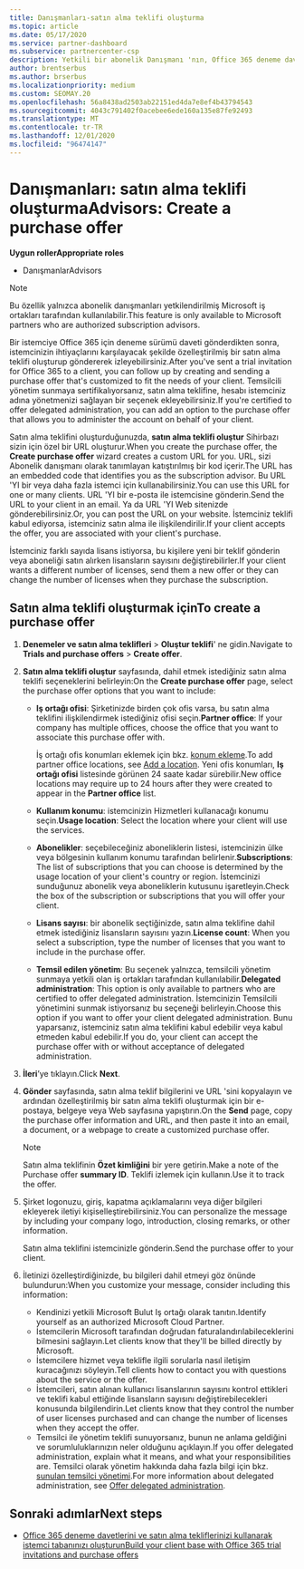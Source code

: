 ```yaml
---
title: Danışmanları-satın alma teklifi oluşturma
ms.topic: article
ms.date: 05/17/2020
ms.service: partner-dashboard
ms.subservice: partnercenter-csp
description: Yetkili bir abonelik Danışmanı 'nın, Office 365 deneme davetlerinde içerilecek bir satın alma teklifi ve özel URL oluşturmak için Iş Ortağı Merkezi 'ni nasıl kullanabileceği hakkında bilgi edinin.
author: brentserbus
ms.author: brserbus
ms.localizationpriority: medium
ms.custom: SEOMAY.20
ms.openlocfilehash: 56a8438ad2503ab22151ed4da7e8ef4b43794543
ms.sourcegitcommit: 4043c791402f0acebee6ede160a135e87fe92493
ms.translationtype: MT
ms.contentlocale: tr-TR
ms.lasthandoff: 12/01/2020
ms.locfileid: "96474147"
---
```

# <a name="advisors-create-a-purchase-offer"></a><span data-ttu-id="028c5-103">Danışmanları: satın alma teklifi oluşturma</span><span class="sxs-lookup"><span data-stu-id="028c5-103">Advisors: Create a purchase offer</span></span>

 
<span data-ttu-id="028c5-104">**Uygun roller**</span><span class="sxs-lookup"><span data-stu-id="028c5-104">**Appropriate roles**</span></span>

- <span data-ttu-id="028c5-105">Danışmanlar</span><span class="sxs-lookup"><span data-stu-id="028c5-105">Advisors</span></span>


> [!NOTE]
> <span data-ttu-id="028c5-106">Bu özellik yalnızca abonelik danışmanları yetkilendirilmiş Microsoft iş ortakları tarafından kullanılabilir.</span><span class="sxs-lookup"><span data-stu-id="028c5-106">This feature is only available to Microsoft partners who are authorized subscription advisors.</span></span>

<span data-ttu-id="028c5-107">Bir istemciye Office 365 için deneme sürümü daveti gönderdikten sonra, istemcinizin ihtiyaçlarını karşılayacak şekilde özelleştirilmiş bir satın alma teklifi oluşturup göndererek izleyebilirsiniz.</span><span class="sxs-lookup"><span data-stu-id="028c5-107">After you've sent a trial invitation for Office 365 to a client, you can follow up by creating and sending a purchase offer that's customized to fit the needs of your client.</span></span> <span data-ttu-id="028c5-108">Temsilcili yönetim sunmaya sertifikalıyorsanız, satın alma teklifine, hesabı istemciniz adına yönetmenizi sağlayan bir seçenek ekleyebilirsiniz.</span><span class="sxs-lookup"><span data-stu-id="028c5-108">If you're certified to offer delegated administration, you can add an option to the purchase offer that allows you to administer the account on behalf of your client.</span></span>

<span data-ttu-id="028c5-109">Satın alma teklifini oluşturduğunuzda, **satın alma teklifi oluştur** Sihirbazı sizin için özel bir URL oluşturur.</span><span class="sxs-lookup"><span data-stu-id="028c5-109">When you create the purchase offer, the **Create purchase offer** wizard creates a custom URL for you.</span></span> <span data-ttu-id="028c5-110">URL, sizi Abonelik danışmanı olarak tanımlayan katıştırılmış bir kod içerir.</span><span class="sxs-lookup"><span data-stu-id="028c5-110">The URL has an embedded code that identifies you as the subscription advisor.</span></span> <span data-ttu-id="028c5-111">Bu URL 'YI bir veya daha fazla istemci için kullanabilirsiniz.</span><span class="sxs-lookup"><span data-stu-id="028c5-111">You can use this URL for one or many clients.</span></span> <span data-ttu-id="028c5-112">URL 'YI bir e-posta ile istemcisine gönderin.</span><span class="sxs-lookup"><span data-stu-id="028c5-112">Send the URL to your client in an email.</span></span> <span data-ttu-id="028c5-113">Ya da URL 'YI Web sitenizde gönderebilirsiniz.</span><span class="sxs-lookup"><span data-stu-id="028c5-113">Or, you can post the URL on your website.</span></span> <span data-ttu-id="028c5-114">İstemciniz teklifi kabul ediyorsa, istemciniz satın alma ile ilişkilendirilir.</span><span class="sxs-lookup"><span data-stu-id="028c5-114">If your client accepts the offer, you are associated with your client's purchase.</span></span>

<span data-ttu-id="028c5-115">İstemciniz farklı sayıda lisans istiyorsa, bu kişilere yeni bir teklif gönderin veya aboneliği satın alırken lisansların sayısını değiştirebilirler.</span><span class="sxs-lookup"><span data-stu-id="028c5-115">If your client wants a different number of licenses, send them a new offer or they can change the number of licenses when they purchase the subscription.</span></span>

## <a name="to-create-a-purchase-offer"></a><span data-ttu-id="028c5-116">Satın alma teklifi oluşturmak için</span><span class="sxs-lookup"><span data-stu-id="028c5-116">To create a purchase offer</span></span>

1. <span data-ttu-id="028c5-117">**Denemeler ve satın alma teklifleri**  >  **Oluştur teklifi**' ne gidin.</span><span class="sxs-lookup"><span data-stu-id="028c5-117">Navigate to **Trials and purchase offers** > **Create offer**.</span></span>

2. <span data-ttu-id="028c5-118">**Satın alma teklifi oluştur** sayfasında, dahil etmek istediğiniz satın alma teklifi seçeneklerini belirleyin:</span><span class="sxs-lookup"><span data-stu-id="028c5-118">On the **Create purchase offer** page, select the purchase offer options that you want to include:</span></span>

    - <span data-ttu-id="028c5-119">**Iş ortağı ofisi**: Şirketinizde birden çok ofis varsa, bu satın alma teklifini ilişkilendirmek istediğiniz ofisi seçin.</span><span class="sxs-lookup"><span data-stu-id="028c5-119">**Partner office**: If your company has multiple offices, choose the office that you want to associate this purchase offer with.</span></span>

        <span data-ttu-id="028c5-120">İş ortağı ofis konumları eklemek için bkz. [konum ekleme](manage-locations.md).</span><span class="sxs-lookup"><span data-stu-id="028c5-120">To add partner office locations, see [Add a location](manage-locations.md).</span></span> <span data-ttu-id="028c5-121">Yeni ofis konumları, **Iş ortağı ofisi** listesinde görünen 24 saate kadar sürebilir.</span><span class="sxs-lookup"><span data-stu-id="028c5-121">New office locations may require up to 24 hours after they were created to appear in the **Partner office** list.</span></span>

    - <span data-ttu-id="028c5-122">**Kullanım konumu**: istemcinizin Hizmetleri kullanacağı konumu seçin.</span><span class="sxs-lookup"><span data-stu-id="028c5-122">**Usage location**: Select the location where your client will use the services.</span></span>
    - <span data-ttu-id="028c5-123">**Abonelikler**: seçebileceğiniz aboneliklerin listesi, istemcinizin ülke veya bölgesinin kullanım konumu tarafından belirlenir.</span><span class="sxs-lookup"><span data-stu-id="028c5-123">**Subscriptions**: The list of subscriptions that you can choose is determined by the usage location of your client's country or region.</span></span> <span data-ttu-id="028c5-124">İstemcinizi sunduğunuz abonelik veya aboneliklerin kutusunu işaretleyin.</span><span class="sxs-lookup"><span data-stu-id="028c5-124">Check the box of the subscription or subscriptions that you will offer your client.</span></span>
    - <span data-ttu-id="028c5-125">**Lisans sayısı**: bir abonelik seçtiğinizde, satın alma teklifine dahil etmek istediğiniz lisansların sayısını yazın.</span><span class="sxs-lookup"><span data-stu-id="028c5-125">**License count**: When you select a subscription, type the number of licenses that you want to include in the purchase offer.</span></span>
    - <span data-ttu-id="028c5-126">**Temsil edilen yönetim**: Bu seçenek yalnızca, temsilcili yönetim sunmaya yetkili olan iş ortakları tarafından kullanılabilir.</span><span class="sxs-lookup"><span data-stu-id="028c5-126">**Delegated administration**: This option is only available to partners who are certified to offer delegated administration.</span></span> <span data-ttu-id="028c5-127">İstemcinizin Temsilcili yönetimini sunmak istiyorsanız bu seçeneği belirleyin.</span><span class="sxs-lookup"><span data-stu-id="028c5-127">Choose this option if you want to offer your client delegated administration.</span></span> <span data-ttu-id="028c5-128">Bunu yaparsanız, istemciniz satın alma teklifini kabul edebilir veya kabul etmeden kabul edebilir.</span><span class="sxs-lookup"><span data-stu-id="028c5-128">If you do, your client can accept the purchase offer with or without acceptance of delegated administration.</span></span>

3. <span data-ttu-id="028c5-129">**İleri**’ye tıklayın.</span><span class="sxs-lookup"><span data-stu-id="028c5-129">Click **Next**.</span></span>

4. <span data-ttu-id="028c5-130">**Gönder** sayfasında, satın alma teklif bilgilerini ve URL 'sini kopyalayın ve ardından özelleştirilmiş bir satın alma teklifi oluşturmak için bir e-postaya, belgeye veya Web sayfasına yapıştırın.</span><span class="sxs-lookup"><span data-stu-id="028c5-130">On the **Send** page, copy the purchase offer information and URL, and then paste it into an email, a document, or a webpage to create a customized purchase offer.</span></span>

    > [!NOTE]
    > <span data-ttu-id="028c5-131">Satın alma teklifinin **Özet kimliğini** bir yere getirin.</span><span class="sxs-lookup"><span data-stu-id="028c5-131">Make a note of the Purchase offer **summary ID**.</span></span> <span data-ttu-id="028c5-132">Teklifi izlemek için kullanın.</span><span class="sxs-lookup"><span data-stu-id="028c5-132">Use it to track the offer.</span></span>

5. <span data-ttu-id="028c5-133">Şirket logonuzu, giriş, kapatma açıklamalarını veya diğer bilgileri ekleyerek iletiyi kişiselleştirebilirsiniz.</span><span class="sxs-lookup"><span data-stu-id="028c5-133">You can personalize the message by including your company logo, introduction, closing remarks, or other information.</span></span>

    <span data-ttu-id="028c5-134">Satın alma teklifini istemcinizle gönderin.</span><span class="sxs-lookup"><span data-stu-id="028c5-134">Send the purchase offer to your client.</span></span>

6. <span data-ttu-id="028c5-135">İletinizi özelleştirdiğinizde, bu bilgileri dahil etmeyi göz önünde bulundurun:</span><span class="sxs-lookup"><span data-stu-id="028c5-135">When you customize your message, consider including this information:</span></span>

    - <span data-ttu-id="028c5-136">Kendinizi yetkili Microsoft Bulut Iş ortağı olarak tanıtın.</span><span class="sxs-lookup"><span data-stu-id="028c5-136">Identify yourself as an authorized Microsoft Cloud Partner.</span></span>
    - <span data-ttu-id="028c5-137">İstemcilerin Microsoft tarafından doğrudan faturalandırılabileceklerini bilmesini sağlayın.</span><span class="sxs-lookup"><span data-stu-id="028c5-137">Let clients know that they'll be billed directly by Microsoft.</span></span>
    - <span data-ttu-id="028c5-138">İstemcilere hizmet veya teklifle ilgili sorularla nasıl iletişim kuracağınızı söyleyin.</span><span class="sxs-lookup"><span data-stu-id="028c5-138">Tell clients how to contact you with questions about the service or the offer.</span></span>
    - <span data-ttu-id="028c5-139">İstemcileri, satın alınan kullanıcı lisanslarının sayısını kontrol ettikleri ve teklifi kabul ettiğinde lisansların sayısını değiştirebilecekleri konusunda bilgilendirin.</span><span class="sxs-lookup"><span data-stu-id="028c5-139">Let clients know that they control the number of user licenses purchased and can change the number of licenses when they accept the offer.</span></span>
    - <span data-ttu-id="028c5-140">Temsilci ile yönetim teklifi sunuyorsanız, bunun ne anlama geldiğini ve sorumluluklarınızın neler olduğunu açıklayın.</span><span class="sxs-lookup"><span data-stu-id="028c5-140">If you offer delegated administration, explain what it means, and what your responsibilities are.</span></span> <span data-ttu-id="028c5-141">Temsilci olarak yönetim hakkında daha fazla bilgi için bkz. [sunulan temsilci yönetimi](customers-revoke-admin-privileges.md).</span><span class="sxs-lookup"><span data-stu-id="028c5-141">For more information about delegated administration, see [Offer delegated administration](customers-revoke-admin-privileges.md).</span></span>

## <a name="next-steps"></a><span data-ttu-id="028c5-142">Sonraki adımlar</span><span class="sxs-lookup"><span data-stu-id="028c5-142">Next steps</span></span>

- [<span data-ttu-id="028c5-143">Office 365 deneme davetlerini ve satın alma tekliflerinizi kullanarak istemci tabanınızı oluşturun</span><span class="sxs-lookup"><span data-stu-id="028c5-143">Build your client base with Office 365 trial invitations and purchase offers</span></span>](advisors-build-your-business.md)
